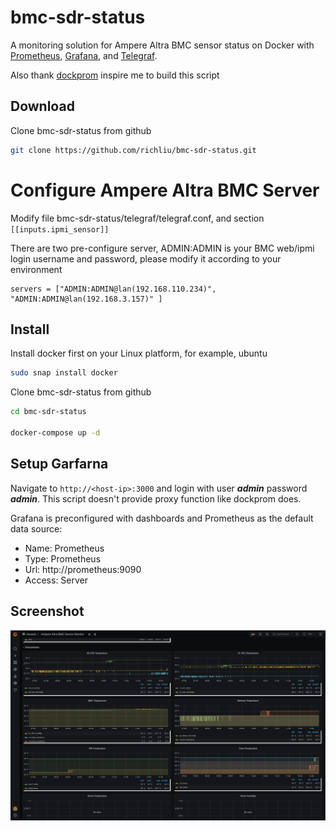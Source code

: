 bmc-sdr-status
==============
A monitoring solution for Ampere Altra BMC sensor status on Docker with [Prometheus](https://prometheus.io/), [Grafana](http://grafana.org/),  and [Telegraf](https://www.influxdata.com/time-series-platform/telegraf/).

Also thank [dockprom](https://github.com/stefanprodan/dockprom) inspire me to build this script

## Download

Clone bmc-sdr-status from github 
```bash
git clone https://github.com/richliu/bmc-sdr-status.git
```

# Configure Ampere Altra BMC Server

Modify file bmc-sdr-status/telegraf/telegraf.conf, and section ```[[inputs.ipmi_sensor]]```

There are two pre-configure server, ADMIN:ADMIN is your BMC web/ipmi login username and password, please modify it according to your environment
```
servers = ["ADMIN:ADMIN@lan(192.168.110.234)", "ADMIN:ADMIN@lan(192.168.3.157)" ]
```
## Install

Install docker first on your Linux platform, for example, ubuntu 
```bash
sudo snap install docker
```

Clone bmc-sdr-status from github 
```bash
cd bmc-sdr-status

docker-compose up -d
```

## Setup Garfarna 
Navigate to `http://<host-ip>:3000` and login with user ***admin*** password ***admin***. This script doesn't provide proxy function like dockprom does.

Grafana is preconfigured with dashboards and Prometheus as the default data source:

* Name: Prometheus
* Type: Prometheus
* Url: http://prometheus:9090
* Access: Server
  
## Screenshot 
![screenshot](https://github.com/richliu/bmc-sdr-status/raw/main/screens/Ampere_Altra_Bmc.png)
